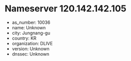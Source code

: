 # Nameserver 120.142.142.105

* as_number: 10036
* name: Unknown
* city: Jungnang-gu
* country: KR
* organization: DLIVE
* version: Unknown
* dnssec: Unknown
